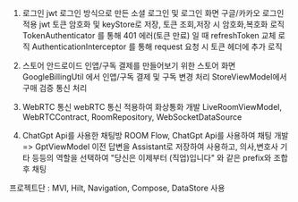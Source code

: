 1. 로그인 
jwt 로그인 방식으로 만든 소셜 로그인 및 로그인 화면
구글/카카오 로그인 적용
jwt 토큰 암호화 및 keyStore로 저장, 토큰 조회,저장 시 암호화,복호화 로직
TokenAuthenticator 를 통해 401 에러(토큰 만료) 일 때 refreshToken 교체 로직
AuthenticationInterceptor 를 통해 request 요청 시 토큰 헤더에 추가 로직

2. 스토어
안드로이드 인앱/구독 결제를 만들어보기 위한 스토어 화면
GoogleBillingUtil 에서 인앱/구독 결제 및 구독 변경 처리
StoreViewModel에서 구매 검증 통신 처리

3. WebRTC 통신
webRTC 통신 적용하여 화상통화 개발
LiveRoomViewModel, WebRTCContract, RoomRepository, WebSocketDataSource

4. ChatGpt Api를 사용한 채팅방
ROOM Flow, ChatGpt Api를 사용하여 채팅 개발 => GptViewModel
이전 답변을 Assistant로 저장하여 사용하고, 의사,변호사 기타 등등의 역할을 선택하여 "당신은 이제부터 (직업)입니다" 와 같은 prefix와 조합 후 채팅

프로젝트단 : MVI, Hilt, Navigation, Compose, DataStore 사용

